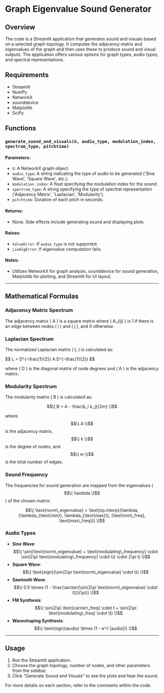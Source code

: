# Graph Eigenvalue Sound Generator

## Overview

The code is a Streamlit application that generates sound and visuals based on a selected graph topology. It computes the adjacency matrix and eigenvalues of the graph and then uses these to produce sound and visual outputs. The application offers various options for graph types, audio types, and spectral representations.

## Requirements

- Streamlit
- NumPy
- NetworkX
- sounddevice
- Matplotlib
- SciPy

## Functions

### `generate_sound_and_visuals(G, audio_type, modulation_index, spectrum_type, pitchtime)`

#### Parameters:

- `G`: A NetworkX graph object.
- `audio_type`: A string indicating the type of audio to be generated ('Sine Wave', 'Square Wave', etc.).
- `modulation_index`: A float specifying the modulation index for the sound.
- `spectrum_type`: A string specifying the type of spectral representation ('Adjacency Matrix', 'Laplacian', 'Modularity').
- `pitchtime`: Duration of each pitch in seconds.

#### Returns:
- None. Side effects include generating sound and displaying plots.

#### Raises:
- `ValueError`: If `audio_type` is not supported.
- `LinAlgError`: If eigenvalue computation fails.

#### Notes:
- Utilizes NetworkX for graph analysis, sounddevice for sound generation, Matplotlib for plotting, and Streamlit for UI layout.

---

## Mathematical Formulas

### Adjacency Matrix Spectrum

The adjacency matrix \( A \) is a square matrix where \( A_{ij} \) is 1 if there is an edge between nodes \( i \) and \( j \), and 0 otherwise.

### Laplacian Spectrum

The normalized Laplacian matrix \( L \) is calculated as:

$$
L = D^{-\frac{1}{2}} A D^{-\frac{1}{2}}
\$$

where \( D \) is the diagonal matrix of node degrees and \( A \) is the adjacency matrix.

### Modularity Spectrum

The modularity matrix \( B \) is calculated as:

$$\[
B = A - \frac{k_i k_j}{2m}
\]$$

where $$\( A \)$$ is the adjacency matrix, $$\( k \)$$ is the degree of nodes, and $$\( m \)$$ is the total number of edges.

### Sound Frequency

The frequencies for sound generation are mapped from the eigenvalues ($$\( \lambda \)$$) of the chosen matrix:

$$\[
\text{norm\_eigenvalue} = \text{np.interp}(\lambda, (\lambda_{\text{min}}, \lambda_{\text{max}}), (\text{min\_freq}, \text{max\_freq}))
\]$$

### Audio Types

- **Sine Wave**: $$\( \sin((\text{norm\_eigenvalue} + \text{modulating\_frequency} \cdot \sin(2\pi \text{modulating\_frequency} \cdot t)) \cdot 2\pi t) \)$$
- **Square Wave**: $$\( \text{sign}(\sin(2\pi \text{norm\_eigenvalue} \cdot t)) \)$$
- **Sawtooth Wave**: $$\( 0.5 \times (1 - \frac{\arctan(\sin(2\pi \text{norm\_eigenvalue} \cdot t))}{\pi}) \)$$
- **FM Synthesis**: $$\( \sin(2\pi \text{carrier\_freq} \cdot t + \sin(2\pi \text{modulating\_freq} \cdot t)) \)$$
- **Waveshaping Synthesis**: $$\( \text{sign}(audio) \times (1 - e^{-|audio|}) \)$$

---

## Usage

1. Run the Streamlit application.
2. Choose the graph topology, number of nodes, and other parameters from the sidebar.
3. Click "Generate Sound and Visuals" to see the plots and hear the sound.

For more details on each section, refer to the comments within the code.